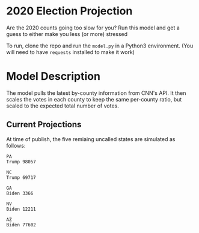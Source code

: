 # 2020 Election Projection
Are the 2020 counts going too slow for you? Run this model and get a guess to either make you less (or more) stressed

To run, clone the repo and run the `model.py` in a Python3 environment. (You will need to have `requests` installed to make it work)

# Model Description

The model pulls the latest by-county information from CNN's API. It then scales the votes in each county to keep the same per-county ratio, but scaled to the expected total number of votes.

## Current Projections

At time of publish, the five remiaing uncalled states are simulated as follows:

```
PA
Trump 98057

NC
Trump 69717

GA
Biden 3366

NV
Biden 12211

AZ
Biden 77602
```
